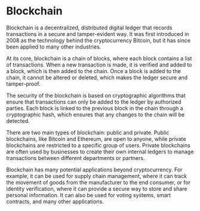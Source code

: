 # Blockchain

Blockchain is a decentralized, distributed digital ledger that records transactions in a secure and tamper-evident way. It was first introduced in 2008 as the technology behind the cryptocurrency Bitcoin, but it has since been applied to many other industries.

At its core, blockchain is a chain of blocks, where each block contains a list of transactions. When a new transaction is made, it is verified and added to a block, which is then added to the chain. Once a block is added to the chain, it cannot be altered or deleted, which makes the ledger secure and tamper-proof.

The security of the blockchain is based on cryptographic algorithms that ensure that transactions can only be added to the ledger by authorized parties. Each block is linked to the previous block in the chain through a cryptographic hash, which ensures that any changes to the chain will be detected.

There are two main types of blockchain: public and private. Public blockchains, like Bitcoin and Ethereum, are open to anyone, while private blockchains are restricted to a specific group of users. Private blockchains are often used by businesses to create their own internal ledgers to manage transactions between different departments or partners.

Blockchain has many potential applications beyond cryptocurrency. For example, it can be used for supply chain management, where it can track the movement of goods from the manufacturer to the end consumer, or for identity verification, where it can provide a secure way to store and share personal information. It can also be used for voting systems, smart contracts, and many other applications.
